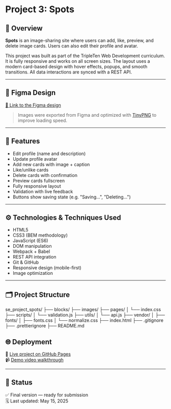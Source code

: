 # Project 3: Spots

## 📸 Overview

**Spots** is an image-sharing site where users can add, like, preview, and delete image cards. Users can also edit their profile and avatar.

This project was built as part of the TripleTen Web Development curriculum. It is fully responsive and works on all screen sizes. The layout uses a modern card-based design with hover effects, popups, and smooth transitions. All data interactions are synced with a REST API.

---

## 🎨 Figma Design

[🔗 Link to the Figma design](https://www.figma.com/file/BBNm2bC3lj8QQMHlnqRsga/Sprint-3-Project-%E2%80%94-Spots?type=design&node-id=2%3A60&mode=design&t=afgNFybdorZO6cQo-1)

> Images were exported from Figma and optimized with [TinyPNG](https://tinypng.com) to improve loading speed.

---

## 🚀 Features

- Edit profile (name and description)
- Update profile avatar
- Add new cards with image + caption
- Like/unlike cards
- Delete cards with confirmation
- Preview cards fullscreen
- Fully responsive layout
- Validation with live feedback
- Buttons show saving state (e.g. "Saving...", "Deleting...")

---

## ⚙️ Technologies & Techniques Used

- HTML5
- CSS3 (BEM methodology)
- JavaScript (ES6)
- DOM manipulation
- Webpack + Babel
- REST API integration
- Git & GitHub
- Responsive design (mobile-first)
- Image optimization

---

## 🗂️ Project Structure
se_project_spots/
├── blocks/
├── images/
├── pages/
│ └── index.css
├── scripts/
│ └── validation.js
├── utils/
│ └── api.js
├── vendor/
│ ├── fonts/
│ ├── fonts.css
│ └── normalize.css
├── index.html
├── .gitignore
├── .prettierignore
├── README.md
## 🌐 Deployment

🔗 [Live project on GitHub Pages](https://bianca2593.github.io/se_project_spots/)  
📹 [Demo video walkthrough](https://drive.google.com/file/d/1_24fwe5F-qyAD3VUHvJpFm9w5rPzaLJH/view?usp=sharing)

---

## 🧪 Status

✅ Final version — ready for submission  
🗓️ Last updated: May 15, 2025

